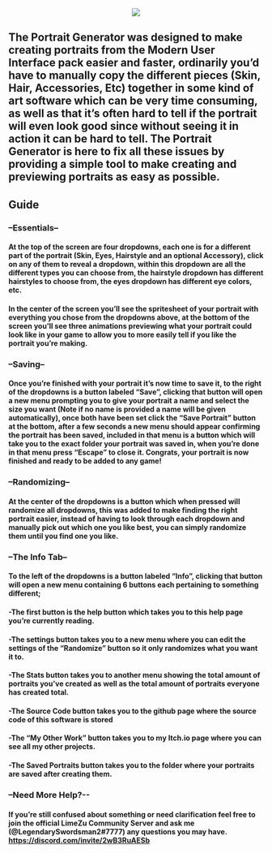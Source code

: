 <p align="center">
  <img src="https://user-images.githubusercontent.com/87250196/235608511-4816a081-e701-4508-863f-60bb39d555a9.png" />
</p>


## The Portrait Generator was designed to make creating portraits from the Modern User Interface pack easier and faster, ordinarily you’d have to manually copy the different pieces (Skin, Hair, Accessories, Etc) together in some kind of art software which can be very time consuming, as well as that it’s often hard to tell if the portrait will even look good since without seeing it in action it can be hard to tell. The Portrait Generator is here to fix all these issues by providing a simple tool to make creating and previewing portraits as easy as possible.

## Guide

### –Essentials–
#### At the top of the screen are four dropdowns, each one is for a different part of the portrait (Skin, Eyes, Hairstyle and an optional Accessory), click on any of them to reveal a dropdown, within this dropdown are all the different types you can choose from, the hairstyle dropdown has different hairstyles to choose from, the eyes dropdown has different eye colors, etc.

#### In the center of the screen you’ll see the spritesheet of your portrait with everything you chose from the dropdowns above, at the bottom of the screen you’ll see three animations previewing what your portrait could look like in your game to allow you to more easily tell if you like the portrait you’re making.

### –Saving–
#### Once you’re finished with your portrait it’s now time to save it, to the right of the dropdowns is a button labeled “Save”, clicking that button will open a new menu prompting you to give your portrait a name and select the size you want (Note if no name is provided a name will be given automatically), once both have been set click the “Save Portrait” button at the bottom, after a few seconds a new menu should appear confirming the portrait has been saved, included in that menu is a button which will take you to the exact folder your portrait was saved in, when you’re done in that menu press “Escape” to close it. Congrats, your portrait is now finished and ready to be added to any game!

### –Randomizing–
#### At the center of the dropdowns is a button which when pressed will randomize all dropdowns, this was added to make finding the right portrait easier, instead of having to look through each dropdown and manually pick out which one you like best, you can simply randomize them until you find one you like.

### –The Info Tab–
#### To the left of the dropdowns is a button labeled “Info”, clicking that button will open a new menu containing 6 buttons each pertaining to something different;
#### -The first button is the help button which takes you to this help page you’re currently reading. 
#### -The settings button takes you to a new menu where you can edit the settings of the “Randomize” button so it only randomizes what you want it to.
#### -The Stats button takes you to another menu showing the total amount of portraits you’ve created as well as the total amount of portraits everyone has created total.
#### -The Source Code button takes you to the github page where the source code of this software is stored
#### -The “My Other Work” button takes you to my Itch.io page where you can see all my other projects.
#### -The Saved Portraits button takes you to the folder where your portraits are saved after creating them.

### –Need More Help?--
#### If you’re still confused about something or need clarification feel free to join the official LimeZu Community Server and ask me (@LegendarySwordsman2#7777) any questions you may have. https://discord.com/invite/2wB3RuAESb
